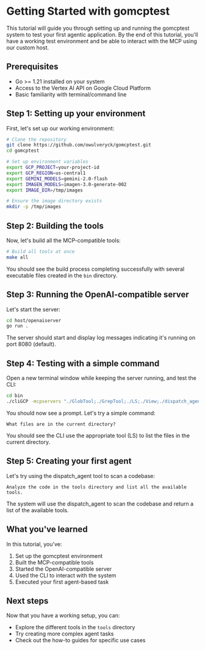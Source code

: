 # Getting Started with gomcptest

This tutorial will guide you through setting up and running the gomcptest system to test your first agentic application. By the end of this tutorial, you'll have a working test environment and be able to interact with the MCP using our custom host.

## Prerequisites

- Go >= 1.21 installed on your system
- Access to the Vertex AI API on Google Cloud Platform
- Basic familiarity with terminal/command line

## Step 1: Setting up your environment

First, let's set up our working environment:

```bash
# Clone the repository
git clone https://github.com/owulveryck/gomcptest.git
cd gomcptest

# Set up environment variables
export GCP_PROJECT=your-project-id
export GCP_REGION=us-central1
export GEMINI_MODELS=gemini-2.0-flash
export IMAGEN_MODELS=imagen-3.0-generate-002
export IMAGE_DIR=/tmp/images

# Ensure the image directory exists
mkdir -p /tmp/images
```

## Step 2: Building the tools

Now, let's build all the MCP-compatible tools:

```bash
# Build all tools at once
make all
```

You should see the build process completing successfully with several executable files created in the `bin` directory.

## Step 3: Running the OpenAI-compatible server

Let's start the server:

```bash
cd host/openaiserver
go run .
```

The server should start and display log messages indicating it's running on port 8080 (default).

## Step 4: Testing with a simple command

Open a new terminal window while keeping the server running, and test the CLI:

```bash
cd bin
./cliGCP -mcpservers "./GlobTool;./GrepTool;./LS;./View;./dispatch_agent -glob-path .GlobTool -grep-path ./GrepTool -ls-path ./LS -view-path ./View;./Bash;./Replace"
```

You should now see a prompt. Let's try a simple command:

```
What files are in the current directory?
```

You should see the CLI use the appropriate tool (LS) to list the files in the current directory.

## Step 5: Creating your first agent

Let's try using the dispatch_agent tool to scan a codebase:

```
Analyze the code in the tools directory and list all the available tools.
```

The system will use the dispatch_agent to scan the codebase and return a list of the available tools.

## What you've learned

In this tutorial, you've:
1. Set up the gomcptest environment
2. Built the MCP-compatible tools
3. Started the OpenAI-compatible server
4. Used the CLI to interact with the system
5. Executed your first agent-based task

## Next steps

Now that you have a working setup, you can:
- Explore the different tools in the `tools` directory
- Try creating more complex agent tasks
- Check out the how-to guides for specific use cases